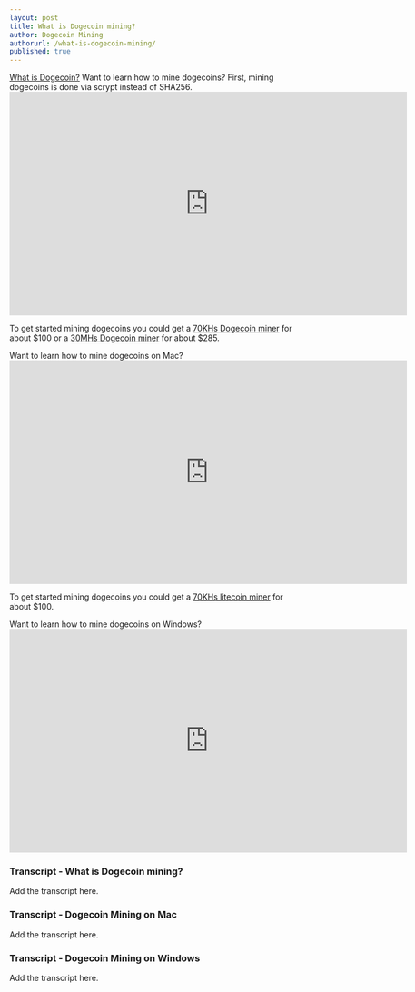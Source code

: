 ```yaml
---
layout: post
title: What is Dogecoin mining?
author: Dogecoin Mining
authorurl: /what-is-dogecoin-mining/
published: true
---
```



<p><a href="https://www.weusecoins.com/what-is-dogecoin/">What is Dogecoin?</a> Want to learn how to mine dogecoins? First, mining dogecoins is done via scrypt instead of SHA256.
<iframe width="700" height="394" src="https://www.youtube.com/embed/yNpfilTliqE" frameborder="0" allowfullscreen></iframe>
<p>To get started mining dogecoins you could get a <a href="http://www.runtogold.com/70khsdogecoinminer">70KHs Dogecoin miner</a> for about $100 or a <a href="http://www.runtogold.com/30mhslitecoinminer">30MHs Dogecoin miner</a> for about $285.

<p>Want to learn how to mine dogecoins on Mac?
<iframe width="700" height="394" src="https://www.youtube.com/embed/i8zEvOqR-ms" frameborder="0" allowfullscreen></iframe>
<p>To get started mining dogecoins you could get a <a href="http://www.runtogold.com/70khsdogecoinminer">70KHs litecoin miner</a> for about $100.

<p>Want to learn how to mine dogecoins on Windows?
<iframe width="700" height="394" src="https://www.youtube.com/embed/zOqZ_sHfJ_U" frameborder="0" allowfullscreen></iframe>


### Transcript - What is Dogecoin mining?
<p>Add the transcript here.

### Transcript - Dogecoin Mining on Mac
<p>Add the transcript here.

### Transcript - Dogecoin Mining on Windows
<p>Add the transcript here.

